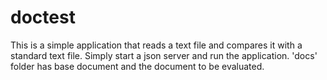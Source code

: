 # doctest

This is a simple application that reads a text file and compares it with a standard text file.
Simply start a json server and run the application.
'docs' folder has base document and the document to be evaluated. 
